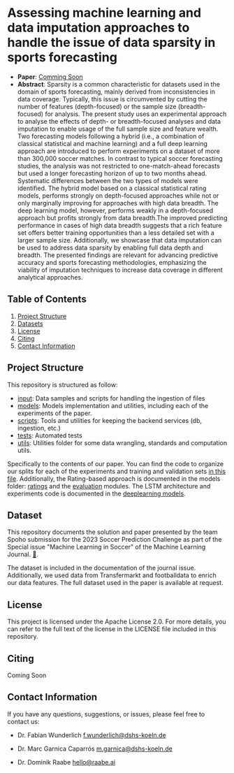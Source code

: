 # Assessing machine learning and data imputation approaches to handle the issue of data sparsity in sports forecasting

* **Paper**: [Comming Soon]()
* **Abstract**: Sparsity is a common characteristic for datasets used in the domain of sports forecasting, mainly derived from inconsistencies in data coverage. Typically, this issue is circumvented by cutting the number of features (depth-focused) or the sample size (breadth-focused) for analysis. The present study uses an experimental approach to analyse the effects of depth- or breadth-focused analyses and data imputation to enable usage of the full sample size and feature wealth. Two forecasting models following a hybrid (i.e., a combination of classical statistical and machine learning) and a full deep learning approach are introduced to perform experiments on a dataset of more than 300,000 soccer matches. In contrast to typical soccer forecasting studies, the analysis was not restricted to one-match-ahead forecasts but used a longer forecasting horizon of up to two months ahead. Systematic differences between the two types of models were identified. The hybrid model based on a classical statistical rating models, performs strongly on depth-focused approaches while not or only marginally improving for approaches with high data breadth. The deep learning model, however, performs weakly in a depth-focused approach but profits strongly from data breadth.The improved predicting performance in cases of high data breadth suggests that a rich feature set offers better training opportunities than a less detailed set with a larger sample size. Additionally, we showcase that data imputation can be used to address data sparsity by enabling full data depth and breadth. The presented findings are relevant for advancing predictive accuracy and sports forecasting methodologies, emphasizing the viability of imputation techniques to increase data coverage in different analytical approaches.

## Table of Contents
1. [Project Structure](#project-structure)
2. [Datasets](#datasets)
3. [License](#license)
4. [Citing](#citing)
5. [Contact Information](#contact-information)

## Project Structure
This repository is structured as follow:

- [input](./input): Data samples and scripts for handling the ingestion of files
- [models](./models/): Models implementation and utilities, including each of the experiments of the paper.
- [scripts](./scripts): Tools and utilities for keeping the backend services (db, ingestion, etc.)
- [tests](./tests): Automated tests
- [utils](./utils): Utilities folder for some data wrangling, standards and computation utils.

Specifically to the contents of our paper. You can find the code to organize our splits for each of the experiments and training and validation sets [in this file](./input/_save_data_splits.py). Additionally, the Rating-based approach is documented in the models folder: [ratings](./models/rating_models/) and the [evaluation](./models/evaluation/) modules. The LSTM architecture and experiments code is documented in the [deeplearning models](./models/deepmodel/). 

## Dataset
This repository documents the solution and paper presented by the team Spoho submission for the 2023 Soccer Prediction Challenge as part of the Special issue "Machine Learning in Soccer" of the Machine Learning Journal. [:link:](https://sites.google.com/view/2023soccerpredictionchallenge/home).

The dataset is included in the documentation of the journal issue. Additionally, we used data from Transfermarkt and footballdata to enrich our data features. The full dataset used in the paper is available at request.

## License
This project is licensed under the Apache License 2.0. For more details, you can refer to the full text of the license in the LICENSE file included in this repository.

## Citing
Coming Soon

## Contact Information
If you have any questions, suggestions, or issues, please feel free to contact us:

- Dr. Fabian Wunderlich f.wunderlich@dshs-koeln.de

- Dr. Marc Garnica Caparrós m.garnica@dshs-koeln.de

- Dr. Dominik Raabe hello@raabe.ai